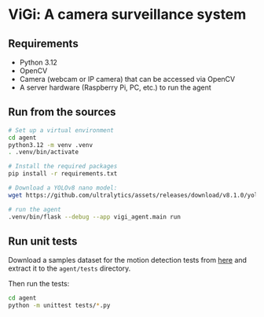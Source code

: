 # ViGi: A camera surveillance system

## Requirements

- Python 3.12
- OpenCV
- Camera (webcam or IP camera) that can be accessed via OpenCV
- A server hardware (Raspberry Pi, PC, etc.) to run the agent

## Run from the sources

```bash
# Set up a virtual environment
cd agent
python3.12 -m venv .venv
. .venv/bin/activate

# Install the required packages
pip install -r requirements.txt

# Download a YOLOv8 nano model:
wget https://github.com/ultralytics/assets/releases/download/v8.1.0/yolov8n.pt

# run the agent
.venv/bin/flask --debug --app vigi_agent.main run
```

## Run unit tests

Download a samples dataset for the motion detection tests from [here](https://drive.google.com/file/d/16yQZuHf3xB-Z6zYG6lGxxMP1umbxlIYd/view?usp=sharing) and extract it to the `agent/tests` directory.

Then run the tests:

```bash
cd agent
python -m unittest tests/*.py
```
